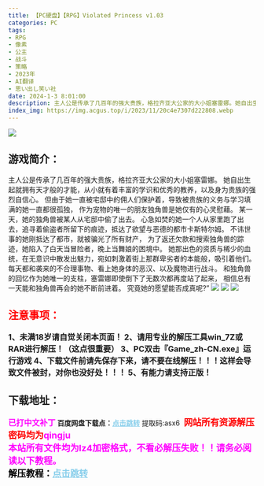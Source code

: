 ```yaml
---
title: 【PC硬盘】【RPG】Violated Princess v1.03
categories: PC
tags:
- RPG
- 像素
- 公主
- 战斗
- 策略
- 2023年
- AI翻译
- 思い出し笑い社
date: 2024-1-3 8:01:00
description: 主人公是传承了几百年的强大贵族，格拉齐亚大公家的大小姐塞雷娜。她自出生起就拥有天才般的才能，从小就有着丰富的学识和优秀的教养，以及身为贵族的强烈自信心。但由于她一直被宅邸中的佣人们保护着，导致被贵族的义务与学习填满的她一直都很孤独，作为宠物的唯一的朋友独角兽是她仅有的心灵慰藉。
index_img: https://img.acgus.top/i/2023/11/20c4e7307d222808.webp
---
```

![](https://img.acgus.top/i/2023/11/20c4e7307d222808.webp)
## 游戏简介：
主人公是传承了几百年的强大贵族，格拉齐亚大公家的大小姐塞雷娜。
她自出生起就拥有天才般的才能，从小就有着丰富的学识和优秀的教养，以及身为贵族的强烈自信心。
但由于她一直被宅邸中的佣人们保护着，导致被贵族的义务与学习填满的她一直都很孤独，
作为宠物的唯一的朋友独角兽是她仅有的心灵慰藉。
某一天，她的独角兽被某人从宅邸中偷了出去。
心急如焚的她一个人从家里跑了出去，追寻着偷盗者所留下的痕迹，抵达了欲望与恶德的都市卡斯特尔姆。
不讳世事的她刚抵达了都市，就被骗光了所有财产，
为了返还欠款和搜索独角兽的踪迹，她陷入了白天当冒险者，晚上当舞娘的困境中。
她那出色的资质与稀少的血统，在无意识中散发出魅力，宛如刺激着街上那群卑劣者的本能般，吸引着他们。
每天都和袭来的不合理事物、看上她身体的恶汉、以及魔物进行战斗。
和独角兽的回忆作为她唯一的支柱，塞雷娜即使倒下了无数次都再度站了起来，
相信总有一天能和独角兽再会的她不断前进着。
究竟她的愿望能否成真呢?”
![](https://img.acgus.top/i/2023/11/9d687b096c222824.webp)
![](https://img.acgus.top/i/2023/11/0e62c1ecf2222815.webp)
![](https://img.acgus.top/i/2023/11/aa9b0fe3f4222811.webp)





## <font color=#FF0000 >注意事项：</font>
<font size=3><b>1、未满18岁请自觉关闭本页面！
2、请用专业的解压工具win_7Z或RAR进行解压！（这点很重要）
3、PC双击『Game_zh-CN.exe』运行游戏
4、下载文件前请先保存下来，请不要在线解压！！！这样会导致文件被封，对你也没好处！！！
5、有能力请支持正版！</b></font>

## 下载地址：
<font color=#FF00FF size=3><b>已打中文补丁</b></font>
<b>百度网盘下载点：</b><a href="https://pan.baidu.com/s/10CcHBdko-F8FEbYaRPU5zw?pwd=asx6" style="color: #87CEEB;"><b>点击跳转</b></a> 提取码:asx6
<a style="padding: 0" href="https://post.qingju.org/AD/"><img style="max-width:100%" src="https://img.acgus.top/i/2024/07/478f689b8021d8d499ab43d21acf137a.gif" alt=""></a>
<b><font color=#FF0000 size=4>网站所有资源解压密码均为</b></font><b><font color=#FF00FF size=4>qingju</font><font color=#FF0000 ></font></b><br><b><font color=#FF00FF size=4>本站所有文件均为lz4加密格式，不看必解压失败！！请务必阅读以下教程。</b></font><br><b><font color=#000 size=4>解压教程：</b><a href="https://post.qingju.org/tutorial/000/" style="color: #87CEEB;"><b>点击跳转</b></a>

